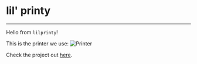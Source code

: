 # lil' printy
-------------

Hello from `lilprinty`!

This is the printer we use:
![Printer](https://cdn-shop.adafruit.com/1200x900/2752-07.jpg)

Check the project out [here](https://github.com/pgavlin/lilprinty).
